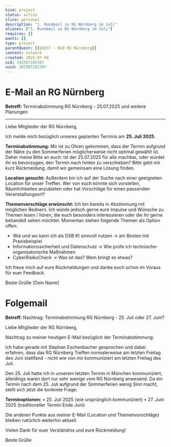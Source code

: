 ```yaml
---
kind: project
status: active
slice: personal
description: "1. Rundmail zu RG Nürnberg im Juli"
aliases: ["1. Rundmail zu RG Nürnberg im Juli"]
requires: []
wants: []
type: project
parentQuest: [[QUEST - BvD RG Nürnberg]]
context: network
created: 2025-07-08
uid: 202507102307
uuid: 202507102307
---
```


# E-Mail an RG Nürnberg

**Betreff:** Terminabstimmung RG Nürnberg - 25.07.2025 und weitere Planungen

---

Liebe Mitglieder der RG Nürnberg,

Ich melde mich bezüglich unseres geplanten Termins am **25. Juli 2025**.

**Terminabstimmung:**
Mir ist zu Ohren gekommen, dass der Termin aufgrund der Nähe zu den Sommerferien möglicherweise nicht optimal gewählt ist. Daher meine Bitte an euch: 
Ist der 25.07.2025 für alle machbar, oder würdet ihr es bevorzugen, den Termin nach hinten zu verschieben? Bitte gebt mir kurz Rückmeldung, damit wir gemeinsam eine Lösung finden.

**Location gesucht:**
Außerdem bin ich auf der Suche nach einer geeigneten Location für unser Treffen. Wer von euch könnte sich vorstellen, Räumlichkeiten anzubieten oder hat Vorschläge für einen passenden Veranstaltungsort?

**Themenvorschläge erwünscht:**
Ich bin bereits in Abstimmung mit möglichen Rednern. Ich würde jedoch gerne eure Impulse und Wünsche zu Themen lesen / hören, die euch besonders interessieren oder die ihr gerne behandelt sehen möchtet. Momentan stehen folgende Themen als Option offen:
- Wie und wo kann ich als DSB KI sinnvoll nutzen -> am Besten mit Praxisbeispiel
- Informationssicherheit und Datenschutz -> Wie prüfe ich technische-organisatorische Maßnahmen
- CyberRisikoCheck -> Was ist das? Wem bringt es etwas?

Ich freue mich auf eure Rückmeldungen und danke euch schon im Voraus für euer Feedback.

Beste Grüße
[Dein Name]

# Folgemail
**Betreff:** Nachtrag: Terminabstimmung RG Nürnberg - 25. Juli oder 27. Juni?

Liebe Mitglieder der RG Nürnberg,

Nachtrag zu meiner heutigen E-Mail bezüglich der Terminabstimmung:

Ich habe gerade mit Stephan Eschenbacher gesprochen und dabei erfahren, dass das RG Nürnberg Treffen normalerweise am letzten Freitag des Juni stattfand - nicht wie von mir kommuniziert am letzten Freitag des Juli. 

Den 25. Juli hatte ich in unserem letzten Termin in München kommuniziert, allerdings waren dort nur sehr wenige vom RG Nürnberg anwesend. Da ein Termin nach dem 25. Juli aufgrund der Sommerferien wenig Sinn macht, stellt sich jetzt die konkrete Frage:

**Terminoptionen:**
• 25. Juli 2025 (wie ursprünglich kommuniziert)
• 27. Juni 2025 (traditioneller Termin Ende Juni)

Die anderen Punkte aus meiner E-Mail (Location und Themenvorschläge) bleiben natürlich weiterhin aktuell.

Vielen Dank für euer Verständnis und eure Rückmeldung!

Beste Grüße
